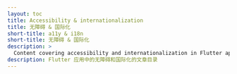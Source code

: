 ```yaml
---
layout: toc
title: Accessibility & internationalization
title: 无障碍 & 国际化
short-title: a11y & i18n
short-title: 无障碍 & 国际化
description: >
  Content covering accessibility and internationalization in Flutter apps.
description: Flutter 应用中的无障碍和国际化的文章目录
---
```

